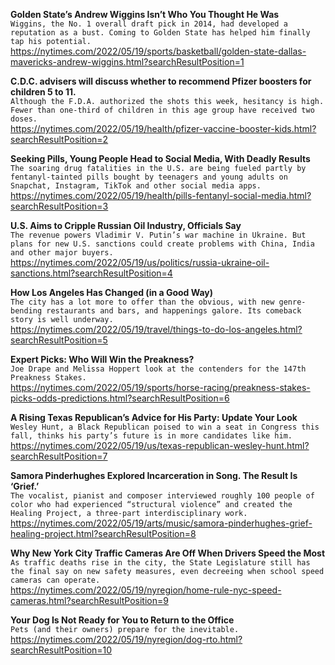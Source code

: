 **Golden State’s Andrew Wiggins Isn’t Who You Thought He Was**\
`Wiggins, the No. 1 overall draft pick in 2014, had developed a reputation as a bust. Coming to Golden State has helped him finally tap his potential.`\
https://nytimes.com/2022/05/19/sports/basketball/golden-state-dallas-mavericks-andrew-wiggins.html?searchResultPosition=1

**C.D.C. advisers will discuss whether to recommend Pfizer boosters for children 5 to 11.**\
`Although the F.D.A. authorized the shots this week, hesitancy is high. Fewer than one-third of children in this age group have received two doses.`\
https://nytimes.com/2022/05/19/health/pfizer-vaccine-booster-kids.html?searchResultPosition=2

**Seeking Pills, Young People Head to Social Media, With Deadly Results**\
`The soaring drug fatalities in the U.S. are being fueled partly by fentanyl-tainted pills bought by teenagers and young adults on Snapchat, Instagram, TikTok and other social media apps.`\
https://nytimes.com/2022/05/19/health/pills-fentanyl-social-media.html?searchResultPosition=3

**U.S. Aims to Cripple Russian Oil Industry, Officials Say**\
`The revenue powers Vladimir V. Putin’s war machine in Ukraine. But plans for new U.S. sanctions could create problems with China, India and other major buyers.`\
https://nytimes.com/2022/05/19/us/politics/russia-ukraine-oil-sanctions.html?searchResultPosition=4

**How Los Angeles Has Changed (in a Good Way)**\
`The city has a lot more to offer than the obvious, with new genre-bending restaurants and bars, and happenings galore. Its comeback story is well underway.`\
https://nytimes.com/2022/05/19/travel/things-to-do-los-angeles.html?searchResultPosition=5

**Expert Picks: Who Will Win the Preakness?**\
`Joe Drape and Melissa Hoppert look at the contenders for the 147th Preakness Stakes.`\
https://nytimes.com/2022/05/19/sports/horse-racing/preakness-stakes-picks-odds-predictions.html?searchResultPosition=6

**A Rising Texas Republican’s Advice for His Party: Update Your Look**\
`Wesley Hunt, a Black Republican poised to win a seat in Congress this fall, thinks his party’s future is in more candidates like him.`\
https://nytimes.com/2022/05/19/us/texas-republican-wesley-hunt.html?searchResultPosition=7

**Samora Pinderhughes Explored Incarceration in Song. The Result Is ‘Grief.’**\
`The vocalist, pianist and composer interviewed roughly 100 people of color who had experienced “structural violence” and created the Healing Project, a three-part interdisciplinary work.`\
https://nytimes.com/2022/05/19/arts/music/samora-pinderhughes-grief-healing-project.html?searchResultPosition=8

**Why New York City Traffic Cameras Are Off When Drivers Speed the Most**\
`As traffic deaths rise in the city, the State Legislature still has the final say on new safety measures, even decreeing when school speed cameras can operate.`\
https://nytimes.com/2022/05/19/nyregion/home-rule-nyc-speed-cameras.html?searchResultPosition=9

**Your Dog Is Not Ready for You to Return to the Office**\
`Pets (and their owners) prepare for the inevitable.`\
https://nytimes.com/2022/05/19/nyregion/dog-rto.html?searchResultPosition=10

